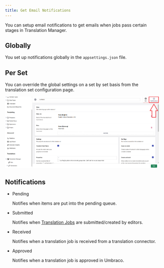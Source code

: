 ```yaml
---
title: Get Email Notifications
---
```


You can setup email notifications to get emails when jobs pass certain stages in Translation Manager. 

## Globally 

You set up notifications globally in the `appsettings.json` file.

## Per Set

You can override the global settings on a set by set basis from the translation set configuration page. 

![Notifications screen](notifications.png)

## Notifications 

- Pending

    Notifies when items are put into the pending queue. 

- Submitted

    Notifies when [Translation Jobs](../reference/fundementals/job) are submitted/created by editors.

- Received

    Notifies when a translation job is received from a translation connector.

- Approved

    Notifies when a translation job is approved in Umbraco.